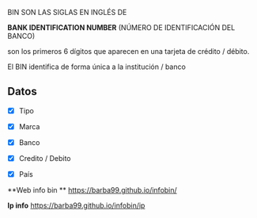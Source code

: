 BIN SON LAS SIGLAS EN INGLÉS DE 

**BANK IDENTIFICATION NUMBER** (NÚMERO DE IDENTIFICACIÓN DEL BANCO)

 son los primeros 6 dígitos que aparecen en una tarjeta de crédito / débito.

 El BIN identifica de forma única a la institución / banco
## Datos
- [x] Tipo
- [x] Marca
- [x] Banco
- [x] Credito / Debito
- [x] País





**Web info bin **
https://barba99.github.io/infobin/

**Ip info**
https://barba99.github.io/infobin/ip
